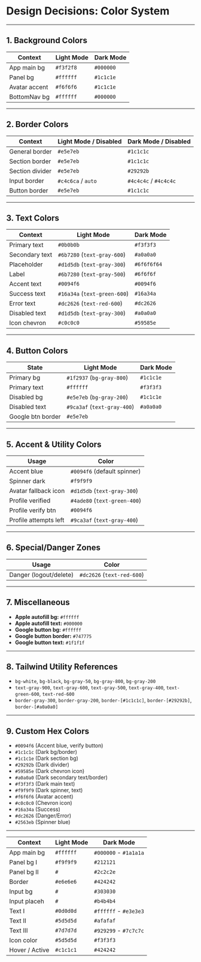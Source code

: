 # Design Decisions: Color System

---

## 1. Background Colors

| Context       | Light Mode | Dark Mode |
| ------------- | ---------- | --------- |
| App main bg   | `#f3f2f8`  | `#000000` |
| Panel bg      | `#ffffff`  | `#1c1c1e` |
| Avatar accent | `#f6f6f6`  | `#1c1c1e` |
| BottomNav bg  | `#ffffff`  | `#000000` |

---

## 2. Border Colors

| Context         | Light Mode / Disabled | Dark Mode / Disabled  |
| --------------- | --------------------- | --------------------- |
| General border  | `#e5e7eb`             | `#1c1c1c`             |
| Section border  | `#e5e7eb`             | `#1c1c1c`             |
| Section divider | `#e5e7eb`             | `#29292b`             |
| Input border    | `#c4c6ca` / `auto`    | `#4c4c4c` / `#4c4c4c` |
| Button border   | `#e5e7eb`             | `#1c1c1c`             |

---

## 3. Text Colors

| Context        | Light Mode                   | Dark Mode   |
| -------------- | ---------------------------- | ----------- |
| Primary text   | `#0b0b0b`                    | `#f3f3f3`   |
| Secondary text | `#6b7280` (`text-gray-600`)  | `#a0a0a0`   |
| Placeholder    | `#d1d5db` (`text-gray-300`)  | `#6f6f6f64` |
| Label          | `#6b7280` (`text-gray-500`)  | `#6f6f6f`   |
| Accent text    | `#0094f6`                    | `#0094f6`   |
| Success text   | `#16a34a` (`text-green-600`) | `#16a34a`   |
| Error text     | `#dc2626` (`text-red-600`)   | `#dc2626`   |
| Disabled text  | `#d1d5db` (`text-gray-300`)  | `#a0a0a0`   |
| Icon chevron   | `#c0c0c0`                    | `#59585e`   |

---

## 4. Button Colors

| State             | Light Mode                  | Dark Mode |
| ----------------- | --------------------------- | --------- |
| Primary bg        | `#1f2937` (`bg-gray-800`)   | `#1c1c1e` |
| Primary text      | `#ffffff`                   | `#f3f3f3` |
| Disabled bg       | `#e5e7eb` (`bg-gray-200`)   | `#1c1c1e` |
| Disabled text     | `#9ca3af` (`text-gray-400`) | `#a0a0a0` |
| Google btn border | `#e5e7eb`                   |           |

---

## 5. Accent & Utility Colors

| Usage                 | Color                        |
| --------------------- | ---------------------------- |
| Accent blue           | `#0094f6` (default spinner)  |
| Spinner dark          | `#f9f9f9`                    |
| Avatar fallback icon  | `#d1d5db` (`text-gray-300`)  |
| Profile verified      | `#4ade80` (`text-green-400`) |
| Profile verify btn    | `#0094f6`                    |
| Profile attempts left | `#9ca3af` (`text-gray-400`)  |

---

## 6. Special/Danger Zones

| Usage                  | Color                      |
| ---------------------- | -------------------------- |
| Danger (logout/delete) | `#dc2626` (`text-red-600`) |

---

## 7. Miscellaneous

- **Apple autofill bg:** `#ffffff`
- **Apple autofill text:** `#000000`
- **Google button bg:** `#ffffff`
- **Google button border:** `#747775`
- **Google button text:** `#1f1f1f`

---

<!-- Outdated -->

## 8. Tailwind Utility References

- `bg-white`, `bg-black`, `bg-gray-50`, `bg-gray-800`, `bg-gray-200`
- `text-gray-900`, `text-gray-600`, `text-gray-500`, `text-gray-400`, `text-green-600`, `text-red-600`
- `border-gray-300`, `border-gray-200`, `border-[#1c1c1c]`, `border-[#29292b]`, `border-[#a0a0a0]`

---

## 9. Custom Hex Colors

<!-- Outdated -->

- `#0094f6` (Accent blue, verify button)
- `#1c1c1c` (Dark bg/border)
- `#1c1c1e` (Dark section bg)
- `#29292b` (Dark divider)
- `#59585e` (Dark chevron icon)
- `#a0a0a0` (Dark secondary text/border)
- `#f3f3f3` (Dark main text)
- `#f9f9f9` (Dark spinner, text)
- `#f6f6f6` (Avatar accent)
- `#c0c0c0` (Chevron icon)
- `#16a34a` (Success)
- `#dc2626` (Danger/Error)
- `#2563eb` (Spinner blue)

---

| Context        | Light Mode | Dark Mode             |
| -------------- | ---------- | --------------------- |
| App main bg    | `#ffffff`  | `#000000` - `#1a1a1a` |
| Panel bg I     | `#f9f9f9`  | `#212121`             |
| Panel bg II    | `#`        | `#2c2c2e`             |
| Border         | `#e6e6e6`  | `#424242`             |
| Input bg       | `#`        | `#303030`             |
| Input placeh   | `#`        | `#b4b4b4`             |
| Text I         | `#0d0d0d`  | `#ffffff` - `#e3e3e3` |
| Text II        | `#5d5d5d`  | `#afafaf`             |
| Text III       | `#7d7d7d`  | `#929299` - `#7c7c7c` |
| Icon color     | `#5d5d5d`  | `#f3f3f3`             |
| Hover / Active | `#c1c1c1`  | `#424242`             |
